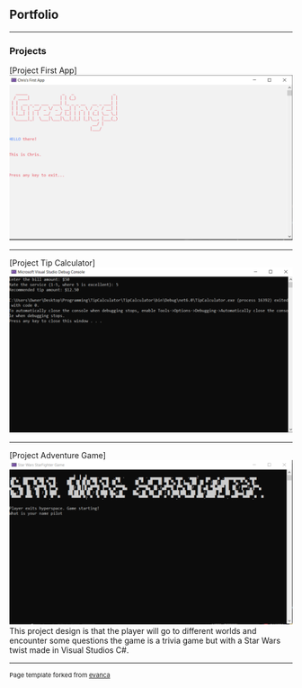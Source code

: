 ## Portfolio

---

### Projects 

[Project First App]
<img src="images/FirstApp.PNG?raw=true"/>

---
[Project Tip Calculator]
<img src="images/Tippng.PNG?raw=true"/>

---
[Project Adventure Game]
<img src="images/Midtermpng.PNG?raw=true"/>
<br>This project design is that the player will go to different worlds and encounter some questions the game is a trivia game but with a Star Wars twist made in Visual Studios C#.<br>





---
<p style="font-size:11px">Page template forked from <a href="https://github.com/evanca/quick-portfolio">evanca</a></p>
<!-- Remove above link if you don't want to attibute -->
